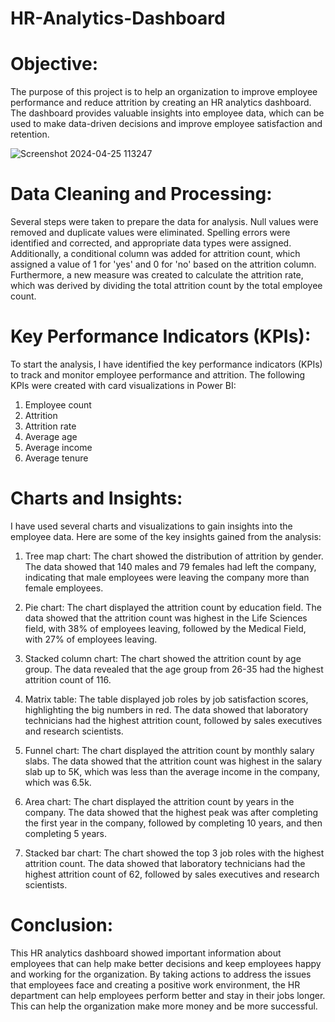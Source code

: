 # HR-Analytics-Dashboard

# Objective:
The purpose of this project is to help an organization to improve employee performance and reduce attrition by creating an HR analytics dashboard. The dashboard provides valuable insights into employee data, which can be used to make data-driven decisions and improve employee satisfaction and retention.




![Screenshot 2024-04-25 113247](https://github.com/yaswanth144/Power-BI-Projects/assets/54733845/4403badb-1aee-4596-9f67-69339a21cc34)

# Data Cleaning and Processing:
Several steps were taken to prepare the data for analysis. Null values were removed and duplicate values were eliminated. Spelling errors were identified and corrected, and appropriate data types were assigned. Additionally, a conditional column was added for attrition count, which assigned a value of 1 for 'yes' and 0 for 'no' based on the attrition column. Furthermore, a new measure was created to calculate the attrition rate, which was derived by dividing the total attrition count by the total employee count.

# Key Performance Indicators (KPIs):
To start the analysis, I have identified the key performance indicators (KPIs) to track and monitor employee performance and attrition. The following KPIs were created with card visualizations in Power BI:

 1. Employee count
 2. Attrition
 3. Attrition rate
 4. Average age
 5. Average income
 6. Average tenure

# Charts and Insights:

I have used several charts and visualizations to gain insights into the employee data. Here are some of the key insights gained from the analysis:

1. Tree map chart: The chart showed the distribution of attrition by gender. The data showed that 140 males and 79 females had left the company, indicating that male employees were leaving the company more than female employees.

2. Pie chart: The chart displayed the attrition count by education field. The data showed that the attrition count was highest in the Life Sciences field, with 38% of employees leaving, followed by the Medical Field, with 27% of employees leaving.

3. Stacked column chart: The chart showed the attrition count by age group. The data revealed that the age group from 26-35 had the highest attrition count of 116.

4. Matrix table: The table displayed job roles by job satisfaction scores, highlighting the big numbers in red. The data showed that laboratory technicians had the highest attrition count, followed by sales executives and research scientists.

5. Funnel chart: The chart displayed the attrition count by monthly salary slabs. The data showed that the attrition count was highest in the salary slab up to 5K, which was less than the average income in the company, which was 6.5k.

6. Area chart: The chart displayed the attrition count by years in the company. The data showed that the highest peak was after completing the first year in the company, followed by completing 10 years, and then completing 5 years.

7. Stacked bar chart: The chart showed the top 3 job roles with the highest attrition count. The data showed that laboratory technicians had the highest attrition count of 62, followed by sales executives and research scientists.


# Conclusion: 
This HR analytics dashboard showed important information about employees that can help make better decisions and keep employees happy and working for the organization. By taking actions to address the issues that employees face and creating a positive work environment, the HR department can help employees perform better and stay in their jobs longer. This can help the organization make more money and be more successful.
